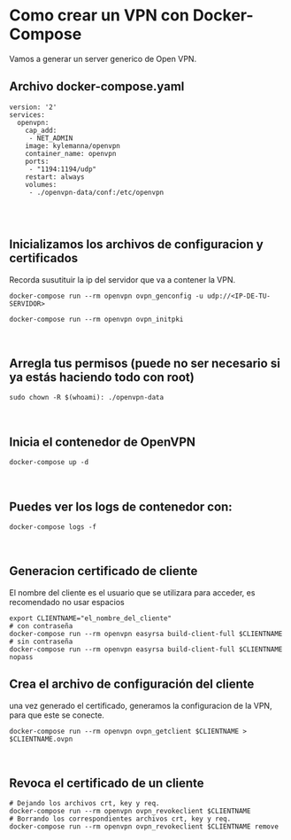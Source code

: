 # Como crear un VPN con Docker-Compose
Vamos a generar un server generico de Open VPN. 
</br>

## Archivo docker-compose.yaml
```
version: '2'
services:
  openvpn:
    cap_add:
     - NET_ADMIN
    image: kylemanna/openvpn
    container_name: openvpn
    ports:
     - "1194:1194/udp"
    restart: always
    volumes:
     - ./openvpn-data/conf:/etc/openvpn
     
```
</br>

##  Inicializamos los archivos de configuracion y certificados
Recorda susutituir la ip del servidor que va a contener la VPN.
```
docker-compose run --rm openvpn ovpn_genconfig -u udp://<IP-DE-TU-SERVIDOR> 
```
```
docker-compose run --rm openvpn ovpn_initpki
```
</br>

## Arregla tus permisos (puede no ser necesario si ya estás haciendo todo con root)

```
sudo chown -R $(whoami): ./openvpn-data
```
</br>

## Inicia el contenedor de OpenVPN
```
docker-compose up -d
```
</br>

## Puedes ver los logs de contenedor con:
```
docker-compose logs -f
```
</br>

## Generacion certificado de cliente
El nombre del cliente es el usuario que se utilizara para acceder, es recomendado no usar espacios
```
export CLIENTNAME="el_nombre_del_cliente"
# con contraseña
docker-compose run --rm openvpn easyrsa build-client-full $CLIENTNAME
# sin contraseña
docker-compose run --rm openvpn easyrsa build-client-full $CLIENTNAME nopass
```
## Crea el archivo de configuración del cliente
una vez generado el certificado, generamos la configuracion de la VPN, para que este se conecte. 
```
docker-compose run --rm openvpn ovpn_getclient $CLIENTNAME > $CLIENTNAME.ovpn
```
</br>

## Revoca el certificado de un cliente
```
# Dejando los archivos crt, key y req.
docker-compose run --rm openvpn ovpn_revokeclient $CLIENTNAME
# Borrando los correspondientes archivos crt, key y req.
docker-compose run --rm openvpn ovpn_revokeclient $CLIENTNAME remove
```